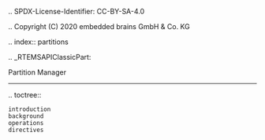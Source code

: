 .. SPDX-License-Identifier: CC-BY-SA-4.0

.. Copyright (C) 2020 embedded brains GmbH & Co. KG

.. index:: partitions

.. _RTEMSAPIClassicPart:

Partition Manager
*****************

.. toctree::

    introduction
    background
    operations
    directives
